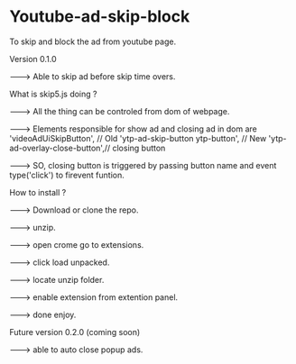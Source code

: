 # Youtube-ad-skip-block
To skip and block the ad from youtube page.


Version 0.1.0

---> Able to skip ad before skip time overs.

What is skip5.js doing ?

---> All the thing can be controled from dom of webpage.

---> Elements responsible for show ad and closing ad in dom are 
    'videoAdUiSkipButton', // Old
    'ytp-ad-skip-button ytp-button', // New
    'ytp-ad-overlay-close-button',// closing button
    
---> SO, closing button is triggered by passing button name and event type('click') to firevent funtion.

How to install ?

---> Download or clone the repo.

---> unzip.

---> open crome go to extensions.

---> click load unpacked.

---> locate unzip folder.

---> enable extension from extention panel.

---> done enjoy.


Future version 0.2.0 (coming soon)

---> able to auto close popup ads.


